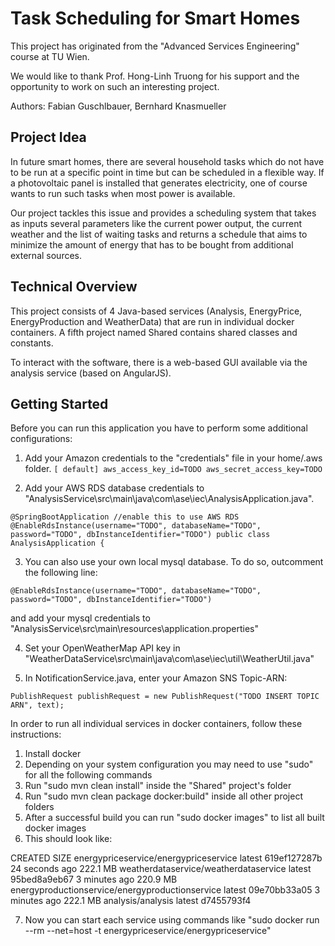 # Task Scheduling for Smart Homes

This project has originated from the "Advanced Services Engineering" course at TU Wien.

We would like to thank Prof. Hong-Linh Truong for his support and the opportunity to work on such an interesting project.

Authors: Fabian Guschlbauer, Bernhard Knasmueller

## Project Idea

In future smart homes, there are several household tasks which do not have to be run at a specific point in time but can be scheduled in a flexible way. If a photovoltaic panel is installed that generates electricity, one of course wants to run such tasks when most power is available.

Our project tackles this issue and provides a scheduling system that takes as inputs several parameters like the current power output, the current weather and the list of waiting tasks and returns a schedule that aims to minimize the amount of energy that has to be bought from additional external sources.

## Technical Overview

This project consists of 4 Java-based services (Analysis, EnergyPrice, EnergyProduction and WeatherData) that are run in individual docker containers. A fifth project named Shared contains shared classes and constants.

To interact with the software, there is a web-based GUI available via the analysis service (based on AngularJS).

## Getting Started

Before you can run this application you have to perform some additional configurations:
1) Add your Amazon credentials to the "credentials" file in your home/.aws folder.
`[
default]
aws_access_key_id=TODO
aws_secret_access_key=TODO`

2) Add your AWS RDS database credentials to "AnalysisService\src\main\java\com\ase\iec\AnalysisApplication.java".

`@SpringBootApplication
//enable this to use AWS RDS
@EnableRdsInstance(username="TODO", databaseName="TODO", password="TODO", dbInstanceIdentifier="TODO")
public class AnalysisApplication {`

3) You can also use your own local mysql database. To do so, outcomment the following line:

`@EnableRdsInstance(username="TODO", databaseName="TODO", password="TODO", dbInstanceIdentifier="TODO")`

and add your mysql credentials to "AnalysisService\src\main\resources\application.properties"

4) Set your OpenWeatherMap API key in "WeatherDataService\src\main\java\com\ase\iec\util\WeatherUtil.java"

5) In NotificationService.java, enter your Amazon SNS Topic-ARN:

`PublishRequest publishRequest = new PublishRequest("TODO INSERT TOPIC ARN", text);`


In order to run all individual services in docker containers, follow these instructions:

1) Install docker
2) Depending on your system configuration you may need to use "sudo" for all the following commands
3) Run "sudo mvn clean install" inside the "Shared" project's folder
4) Run "sudo mvn clean package docker:build" inside all other project folders
5) After a successful build you can run "sudo docker images" to list all built docker images
6) This should look like:

CREATED             SIZE
energypriceservice/energypriceservice             latest              619ef127287b        24 seconds ago      222.1 MB
weatherdataservice/weatherdataservice             latest              95bed8a9eb67        3 minutes ago       220.9 MB
energyproductionservice/energyproductionservice   latest              09e70bb33a05        3 minutes ago       222.1 MB
analysis/analysis                                 latest              d7455793f4

7) Now you can start each service using commands like "sudo docker run --rm --net=host -t energypriceservice/energypriceservice"


